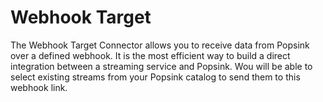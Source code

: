 # Webhook Target
The Webhook Target Connector allows you to receive data from Popsink over a defined webhook. It is the most efficient way to build a direct integration between a streaming service and Popsink. Wou will be able to select existing streams from your Popsink catalog to send them to this webhook link.